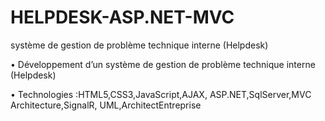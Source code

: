 # HELPDESK-ASP.NET-MVC
système de gestion de problème technique interne (Helpdesk)

• Développement d’un système de gestion de
problème technique interne (Helpdesk)

• Technologies :HTML5,CSS3,JavaScript,AJAX,
ASP.NET,SqlServer,MVC Architecture,SignalR,
UML,ArchitectEntreprise
